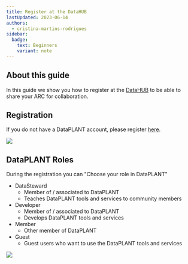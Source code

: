 ```yaml
---
title: Register at the DataHUB
lastUpdated: 2023-06-14
authors: 
  - cristina-martins-rodrigues
sidebar:
  badge:
    text: Beginners
    variant: note
---
```


## About this guide

In this guide we show you how to register at the [DataHUB](https://git.nfdi4plants.org/) to be able to share your ARC for collaboration.

## Registration

If you do not have a DataPLANT account, please register [here](<https://register.nfdi4plants.org>).

![](@images/teaching/dataplant-registration.png)

## DataPLANT Roles

During the registration you can "Choose your role in DataPLANT"

- DataSteward
  - Member of / associated to DataPLANT
  - Teaches DataPLANT tools and services to community members
- Developer
  - Member of / associated to DataPLANT
  - Develops DataPLANT tools and services
- Member
  - Other member of DataPLANT
- Guest
  - Guest users who want to use the DataPLANT tools and services

![](@images/teaching/dataplant-registration-roles.png)
